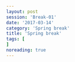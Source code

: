 ```yaml
--- 
layout: post 
session: 'Break-01' 
date: '2017-03-14' 
category: 'Spring break' 
title: 'Spring break' 
tags: [] 
noreading: true
--- 
```


<excerpt/>
